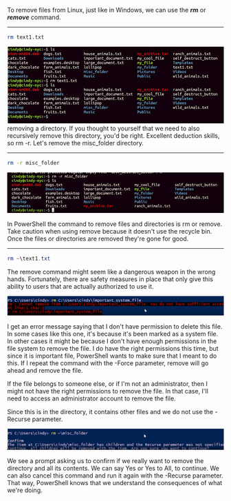 To remove files from Linux, just like in Windows, we can use the ***rm*** or ***remove*** command.

---
```Bash
rm text1.txt
```
![removeFiles](images/removeFiles.png)
removing a directory. If you thought to yourself that we need to also recursively remove this directory, you'd be right. Excellent deduction skills, so rm -r. Let's remove the misc_folder directory. 

---
```Bash
rm -r misc_folder
```
![remove_directory](images/remove_directory.png)

In PowerShell the command to remove files and directories is rm or remove. Take caution when using remove because it doesn't use the recycle bin. Once the files or directories are removed they're gone for good.

---
```PowerShell
rm ~\text1.txt
```

The remove command might seem like a dangerous weapon in the wrong hands. Fortunately, there are safety measures in place that only give this ability to users that are actually authorized to use it. 

![no_permission_to_delete](images/no_permission_to_delete.png)

I get an error message saying that I don't have permission to delete this file. In some cases like this one, it's because it's been marked as a system file. In other cases it might be because I don't have enough permissions in the file system to remove the file. I do have the right permissions this time, but since it is important file, PowerShell wants to make sure that I meant to do this. If I repeat the command with the -Force parameter, remove will go ahead and remove the file.

If the file belongs to someone else, or if I'm not an administrator, then I might not have the right permissions to remove the file. In that case, I'll need to access an administrator account to remove the file. 

Since this is in the directory, it contains other files and we do not use the -Recurse parameter. 

![removing_directory](images/removing_directory.png)

We see a prompt asking us to confirm if we really want to remove the directory and all its contents. We can say Yes or Yes to All, to continue. We can also cancel this command and run it again with the -Recurse parameter. That way, PowerShell knows that we understand the consequences of what we're doing.